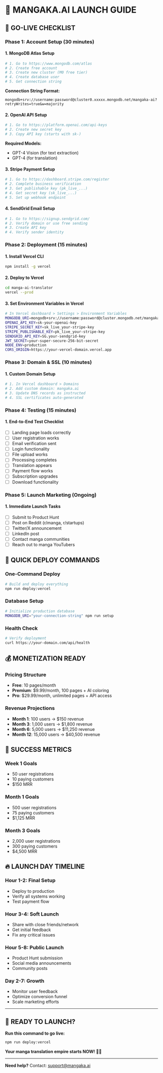 # 🚀 MANGAKA.AI LAUNCH GUIDE

## 🎯 **GO-LIVE CHECKLIST**

### **Phase 1: Account Setup (30 minutes)**

#### 1. **MongoDB Atlas Setup**
```bash
# 1. Go to https://www.mongodb.com/atlas
# 2. Create free account
# 3. Create new cluster (M0 free tier)
# 4. Create database user
# 5. Get connection string
```
**Connection String Format:**
```
mongodb+srv://username:password@cluster0.xxxxx.mongodb.net/mangaka-ai?retryWrites=true&w=majority
```

#### 2. **OpenAI API Setup**
```bash
# 1. Go to https://platform.openai.com/api-keys
# 2. Create new secret key
# 3. Copy API key (starts with sk-)
```
**Required Models:**
- GPT-4 Vision (for text extraction)
- GPT-4 (for translation)

#### 3. **Stripe Payment Setup**
```bash
# 1. Go to https://dashboard.stripe.com/register
# 2. Complete business verification
# 3. Get publishable key (pk_live_...)
# 4. Get secret key (sk_live_...)
# 5. Set up webhook endpoint
```

#### 4. **SendGrid Email Setup**
```bash
# 1. Go to https://signup.sendgrid.com/
# 2. Verify domain or use free sending
# 3. Create API key
# 4. Verify sender identity
```

### **Phase 2: Deployment (15 minutes)**

#### 1. **Install Vercel CLI**
```bash
npm install -g vercel
```

#### 2. **Deploy to Vercel**
```bash
cd manga-ai-translator
vercel --prod
```

#### 3. **Set Environment Variables in Vercel**
```bash
# In Vercel dashboard > Settings > Environment Variables
MONGODB_URI=mongodb+srv://username:password@cluster.mongodb.net/mangaka-ai
OPENAI_API_KEY=sk-your-openai-key
STRIPE_SECRET_KEY=sk_live_your-stripe-key
STRIPE_PUBLISHABLE_KEY=pk_live_your-stripe-key
SENDGRID_API_KEY=SG.your-sendgrid-key
JWT_SECRET=your-super-secure-256-bit-secret
NODE_ENV=production
CORS_ORIGIN=https://your-vercel-domain.vercel.app
```

### **Phase 3: Domain & SSL (10 minutes)**

#### 1. **Custom Domain Setup**
```bash
# 1. In Vercel dashboard > Domains
# 2. Add custom domain: mangaka.ai
# 3. Update DNS records as instructed
# 4. SSL certificates auto-generated
```

### **Phase 4: Testing (15 minutes)**

#### 1. **End-to-End Test Checklist**
- [ ] Landing page loads correctly
- [ ] User registration works
- [ ] Email verification sent
- [ ] Login functionality
- [ ] File upload works
- [ ] Processing completes
- [ ] Translation appears
- [ ] Payment flow works
- [ ] Subscription upgrades
- [ ] Download functionality

### **Phase 5: Launch Marketing (Ongoing)**

#### 1. **Immediate Launch Tasks**
- [ ] Submit to Product Hunt
- [ ] Post on Reddit (r/manga, r/startups)
- [ ] Twitter/X announcement
- [ ] LinkedIn post
- [ ] Contact manga communities
- [ ] Reach out to manga YouTubers

## 🔧 **QUICK DEPLOY COMMANDS**

### **One-Command Deploy**
```bash
# Build and deploy everything
npm run deploy:vercel
```

### **Database Setup**
```bash
# Initialize production database
MONGODB_URI="your-connection-string" npm run setup
```

### **Health Check**
```bash
# Verify deployment
curl https://your-domain.com/api/health
```

## 💰 **MONETIZATION READY**

### **Pricing Structure**
- **Free**: 10 pages/month
- **Premium**: $9.99/month, 100 pages + AI coloring
- **Pro**: $29.99/month, unlimited pages + API access

### **Revenue Projections**
- **Month 1**: 100 users → $150 revenue
- **Month 3**: 1,000 users → $1,800 revenue  
- **Month 6**: 5,000 users → $11,250 revenue
- **Month 12**: 15,000 users → $40,500 revenue

## 🎯 **SUCCESS METRICS**

### **Week 1 Goals**
- 50 user registrations
- 10 paying customers
- $150 MRR

### **Month 1 Goals**
- 500 user registrations
- 75 paying customers
- $1,125 MRR

### **Month 3 Goals**
- 2,000 user registrations
- 300 paying customers
- $4,500 MRR

## 🔥 **LAUNCH DAY TIMELINE**

### **Hour 1-2: Final Setup**
- Deploy to production
- Verify all systems working
- Test payment flow

### **Hour 3-4: Soft Launch**
- Share with close friends/network
- Get initial feedback
- Fix any critical issues

### **Hour 5-8: Public Launch**
- Product Hunt submission
- Social media announcements
- Community posts

### **Day 2-7: Growth**
- Monitor user feedback
- Optimize conversion funnel
- Scale marketing efforts

---

## 🚀 **READY TO LAUNCH?**

**Run this command to go live:**
```bash
npm run deploy:vercel
```

**Your manga translation empire starts NOW!** 🎌✨

---

**Need help?** Contact: support@mangaka.ai